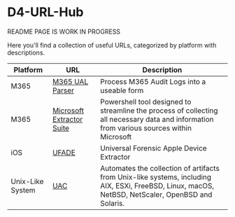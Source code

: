 # D4-URL-Hub

README PAGE IS WORK IN PROGRESS


Here you'll find a collection of useful URLs, categorized by platform with descriptions.

| Platform        | URL                                                                                                      | Description|
|------------------|--------------------------------------------------------------------------------------------------------|----------------|
| M365             | [M365 UAL Parser](https://github.com/iandday/o365AuditParser)                                          | Process M365 Audit Logs into a useable form
| M365             | [Microsoft Extractor Suite](https://microsoft-365-extractor-suite.readthedocs.io/en/latest/index.html) | Powershell tool designed to streamline the process of collecting all necessary data and information from various sources within Microsoft|
| iOS              | [UFADE](https://github.com/prosch88/UFADE)                                                             | Universal Forensic Apple Device Extractor|
| Unix-Like System | [UAC](https://github.com/tclahr/uac)                                                                   | Automates the collection of artifacts from Unix-like systems, including AIX, ESXi, FreeBSD, Linux, macOS, NetBSD, NetScaler, OpenBSD and Solaris.|
